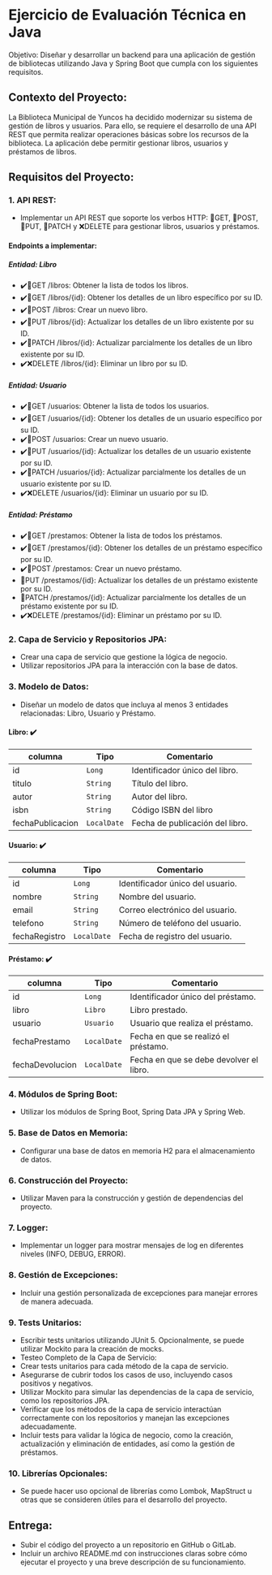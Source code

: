# Ejercicio de Evaluación Técnica en Java
Objetivo: Diseñar y desarrollar un backend para una aplicación de gestión de bibliotecas utilizando Java y Spring Boot que cumpla con los siguientes requisitos.
## Contexto del Proyecto:
La Biblioteca Municipal de Yuncos ha decidido modernizar su sistema de gestión de libros y usuarios. Para ello, se requiere el desarrollo de una API REST que permita realizar operaciones básicas sobre los recursos de la biblioteca. La aplicación debe permitir gestionar libros, usuarios y préstamos de libros.
## Requisitos del Proyecto:
### 1. API REST:
- Implementar un API REST que soporte los verbos HTTP: :blue_book:GET, :green_book:POST, :ledger:PUT, :notebook:PATCH y :x:DELETE para gestionar libros, usuarios y préstamos.
#### Endpoints a implementar:
##### Entidad: Libro
- :heavy_check_mark::blue_book:GET /libros: Obtener la lista de todos los libros.
- :heavy_check_mark::blue_book:GET /libros/{id}: Obtener los detalles de un libro específico por su ID.
- :heavy_check_mark::green_book:POST /libros: Crear un nuevo libro.
- :heavy_check_mark::ledger:PUT /libros/{id}: Actualizar los detalles de un libro existente por su ID.
- :heavy_check_mark::notebook:PATCH /libros/{id}: Actualizar parcialmente los detalles de un libro existente por su ID.
- :heavy_check_mark::x:DELETE /libros/{id}: Eliminar un libro por su ID.
##### Entidad: Usuario
- :heavy_check_mark::blue_book:GET /usuarios: Obtener la lista de todos los usuarios.
- :heavy_check_mark::blue_book:GET /usuarios/{id}: Obtener los detalles de un usuario específico por su ID.
- :heavy_check_mark::green_book:POST /usuarios: Crear un nuevo usuario.
- :heavy_check_mark::ledger:PUT /usuarios/{id}: Actualizar los detalles de un usuario existente por su ID.
- :heavy_check_mark::notebook:PATCH /usuarios/{id}: Actualizar parcialmente los detalles de un usuario existente por su ID.
- :heavy_check_mark::x:DELETE /usuarios/{id}: Eliminar un usuario por su ID.
##### Entidad: Préstamo
- :heavy_check_mark::blue_book:GET /prestamos: Obtener la lista de todos los préstamos.
- :heavy_check_mark::blue_book:GET /prestamos/{id}: Obtener los detalles de un préstamo específico por su ID.
- :heavy_check_mark::green_book:POST /prestamos: Crear un nuevo préstamo.
- :ledger:PUT /prestamos/{id}: Actualizar los detalles de un préstamo existente por su ID.
- :notebook:PATCH /prestamos/{id}: Actualizar parcialmente los detalles de un préstamo existente por su ID.
- :heavy_check_mark::x:DELETE /prestamos/{id}: Eliminar un préstamo por su ID.
### 2. Capa de Servicio y Repositorios JPA:
- Crear una capa de servicio que gestione la lógica de negocio.
- Utilizar repositorios JPA para la interacción con la base de datos.
### 3. Modelo de Datos:
- Diseñar un modelo de datos que incluya al menos 3 entidades relacionadas: Libro, Usuario y Préstamo.
#### Libro: :heavy_check_mark:
| columna          | Tipo        | Comentario                      |
|------------------|-------------|---------------------------------|
| id               | `Long`      | Identificador único del libro.  |
| titulo           | `String`    | Título del libro.               |
| autor            | `String`    | Autor del libro.                |
| isbn             | `String`    | Código ISBN del libro           |
| fechaPublicacion | `LocalDate` | Fecha de publicación del libro. |
#### Usuario: :heavy_check_mark:
| columna       | Tipo        | Comentario                       |
|---------------|-------------|----------------------------------|
| id            | `Long`      | Identificador único del usuario. |
| nombre        | `String`    | Nombre del usuario.              |
| email         | `String`    | Correo electrónico del usuario.  |
| telefono      | `String`    | Número de teléfono del usuario.  |
| fechaRegistro | `LocalDate` | Fecha de registro del usuario.   |
#### Préstamo: :heavy_check_mark:
| columna         | Tipo        | Comentario                              |
|-----------------|-------------|-----------------------------------------|
| id              | `Long`      | Identificador único del préstamo.       |
| libro           | `Libro`     | Libro prestado.                         |
| usuario         | `Usuario`   | Usuario que realiza el préstamo.        |
| fechaPrestamo   | `LocalDate` | Fecha en que se realizó el préstamo.    |
| fechaDevolucion | `LocalDate` | Fecha en que se debe devolver el libro. |
### 4. Módulos de Spring Boot:
- Utilizar los módulos de Spring Boot, Spring Data JPA y Spring Web.
### 5. Base de Datos en Memoria:
- Configurar una base de datos en memoria H2 para el almacenamiento de datos.
### 6. Construcción del Proyecto:
- Utilizar Maven para la construcción y gestión de dependencias del proyecto.
### 7. Logger:
- Implementar un logger para mostrar mensajes de log en diferentes niveles (INFO, DEBUG, ERROR).
### 8. Gestión de Excepciones:
- Incluir una gestión personalizada de excepciones para manejar errores de manera adecuada.
### 9. Tests Unitarios:
- Escribir tests unitarios utilizando JUnit 5. Opcionalmente, se puede utilizar Mockito para la creación de mocks.
- Testeo Completo de la Capa de Servicio:
- Crear tests unitarios para cada método de la capa de servicio.
- Asegurarse de cubrir todos los casos de uso, incluyendo casos positivos y negativos.
- Utilizar Mockito para simular las dependencias de la capa de servicio, como los repositorios JPA.
- Verificar que los métodos de la capa de servicio interactúan correctamente con los repositorios y manejan las excepciones adecuadamente.
- Incluir tests para validar la lógica de negocio, como la creación, actualización y eliminación de entidades, así como la gestión de préstamos.
### 10. Librerías Opcionales:
- Se puede hacer uso opcional de librerías como Lombok, MapStruct u otras que se consideren útiles para el desarrollo del proyecto.
## Entrega:
- Subir el código del proyecto a un repositorio en GitHub o GitLab.
- Incluir un archivo README.md con instrucciones claras sobre cómo ejecutar el proyecto y una breve descripción de su funcionamiento.
